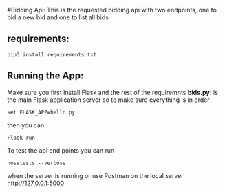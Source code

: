 
#Bidding Api:
This is the requested bidding api with two endpoints, one to bid a new bid and one to list all bids  

## requirements:

```
pip3 install requirements.txt
```

## Running the App:
Make sure you first install Flask and the rest of the requiremnts 
**bids.py:** is the main Flask application server so to make sure everything is in order
```
set FLASK_APP=hello.py
```
then you can 
```
Flask run
```

To test the api end points you can run 
```
nosetests --verbose
```
when the server is running or use Postman on the local server http://127.0.0.1:5000


